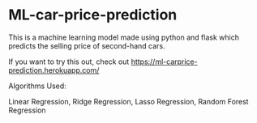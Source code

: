# ML-car-price-prediction

This is a machine learning model made using python and flask which predicts the selling price of second-hand cars.

If you want to try this out, check out https://ml-carprice-prediction.herokuapp.com/


Algorithms Used:

  Linear Regression, Ridge Regression, Lasso Regression, Random Forest Regression
  
